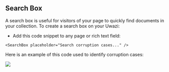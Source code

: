 ## Search Box

A search box is useful for visitors of your page to quickly find documents in your collection. To create a search box on your Uwazi:

* Add this code snippet to any page or rich text field: 

`<SearchBox placeholder="Search corruption cases..." />`


Here is an example of this code used to identify corruption cases: 


<SearchBox placeholder="Search corruption cases..." />

![](https://github.com/huridocs/uwazi/blob/ec4707cac48a2a2fcd32791c226b460f86ea7ad3/searchbox.png)

